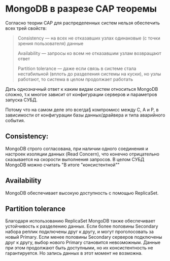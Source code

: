 # MongoDB в разрезе CAP теоремы

Согласно теории CAP для распределенных систем нельзя обеспечить 
всех трей свойств:

> Consistency — на всех не отказавших узлах одинаковые (с точки зрения пользователя) данные
> 
> Availability — запросы ко всем не отказавшим узлам возвращают ответ 
> 
> Partition tolerance — даже если связь в системе стала нестабильной (вплоть до разделения системы на куски), но узлы работают, то система в целом продолжает работать

Дать однозначный ответ к каким видам систем относиться MongoDB сложно,
т.к многое зависит от конфигурации серверов и параметров запуска СУБД. 

Потому что на самом деле это всегда§ компромисс между C, A и P, в зависимости от конфигурации базы данных/драйвера
и типа аварийного события.

## Consistency:
MongoDB строго согласована, при наличии одного соединения и 
настроек изоляции данных (Read Concern), что конечно отрицательно
сказывается на скорости выполнения запросов.
В целом СУБД MongoDB можно считать "В итоге "консистентной""

## Availability
MongoDB обеспечивает высокую доступность с помощью ReplicaSet.

## Partition tolerance
Благодаря использованию ReplicaSet MongoDB также обеспечивает устойчивость к разделению данных.
Если более половины Secondary набора реплик подключены друг к другу, и могут проголосовать за новый Primary.
Если менее половины Secondary серверов подключены друг к другу, выбор нового Primary становится невозможным.
Данные при этом продолжают быть доступными, но их консистентность не гарантируется.
Но запись данных в этот момент не возможна.



